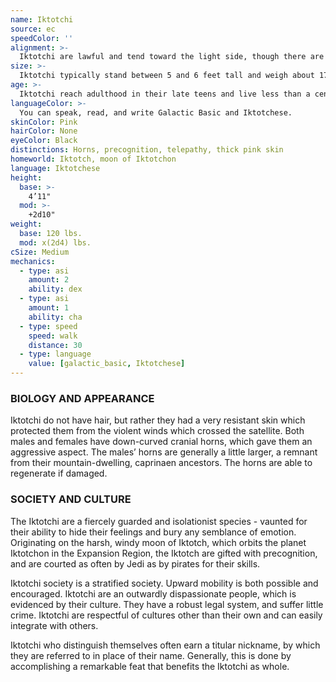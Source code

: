 ```yaml
---
name: Iktotchi
source: ec
speedColor: ''
alignment: >-
  Iktotchi are lawful and tend toward the light side, though there are exceptions.
size: >-
  Iktotchi typically stand between 5 and 6 feet tall and weigh about 170 lbs. Regardless of your position in that range, your size is Medium.
age: >-
  Iktotchi reach adulthood in their late teens and live less than a century.
languageColor: >-
  You can speak, read, and write Galactic Basic and Iktotchese. 
skinColor: Pink
hairColor: None
eyeColor: Black
distinctions: Horns, precognition, telepathy, thick pink skin
homeworld: Iktotch, moon of Iktotchon
language: Iktotchese
height:
  base: >-
    4’11"
  mod: >-
    +2d10"
weight:
  base: 120 lbs.
  mod: x(2d4) lbs.
cSize: Medium
mechanics:
  - type: asi
    amount: 2
    ability: dex
  - type: asi
    amount: 1
    ability: cha
  - type: speed
    speed: walk
    distance: 30
  - type: language
    value: [galactic_basic, Iktotchese]
---
```

### BIOLOGY AND APPEARANCE
Iktotchi do not have hair, but rather they had a very resistant skin which protected them from the violent winds which crossed the satellite. Both males and females have down-curved cranial horns, which gave them an aggressive aspect. The males’ horns are generally a little larger, a remnant from their mountain-dwelling, caprinaen ancestors. The horns are able to regenerate if damaged.

### SOCIETY AND CULTURE
The Iktotchi are a fiercely guarded and isolationist species - vaunted for their ability to hide their feelings and bury any semblance of emotion. Originating on the harsh, windy moon of Iktotch, which orbits the planet Iktotchon in the Expansion Region, the Iktotch are gifted with precognition, and are courted as often by Jedi as by pirates for their skills.

Iktotchi society is a stratified society. Upward mobility is both possible and encouraged. Iktotchi are an outwardly dispassionate people, which is evidenced by their culture. They have a robust legal system, and suffer little crime. Iktotchi are respectful of cultures other than their own and can easily integrate with others.

Iktotchi who distinguish themselves often earn a titular nickname, by which they are referred to in place of their name. Generally, this is done by accomplishing a remarkable feat that benefits the Iktotchi as whole.
    